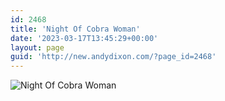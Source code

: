 ```yaml
---
id: 2468
title: 'Night Of Cobra Woman'
date: '2023-03-17T13:45:29+00:00'
layout: page
guid: 'http://new.andydixon.com/?page_id=2468'
---
```


![Night Of Cobra Woman](https://i0.wp.com/assets.g8x2.ldn.idrivee2-23.com/posters/Night%20Of%20Cobra%20Woman%2001.jpg?w=1200&ssl=1 "Night Of Cobra Woman")